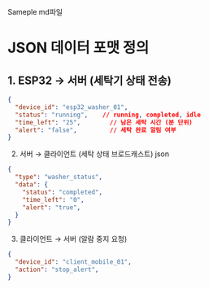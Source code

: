 Sameple md파일

# JSON 데이터 포맷 정의

## 1. ESP32 → 서버 (세탁기 상태 전송)

```json
{
  "device_id": "esp32_washer_01",
  "status": "running",    // running, completed, idle
  "time_left": "25",        // 남은 세탁 시간 (분 단위)
  "alert": "false",         // 세탁 완료 알림 여부
}
```
2. 서버 → 클라이언트 (세탁 상태 브로드캐스트)
json

```json
{
  "type": "washer_status",
  "data": {
    "status": "completed",
    "time_left": "0",
    "alert": "true",
  }
}
```
3. 클라이언트 → 서버 (알람 중지 요청)
```json
{
  "device_id": "client_mobile_01",
  "action": "stop_alert",
}
```